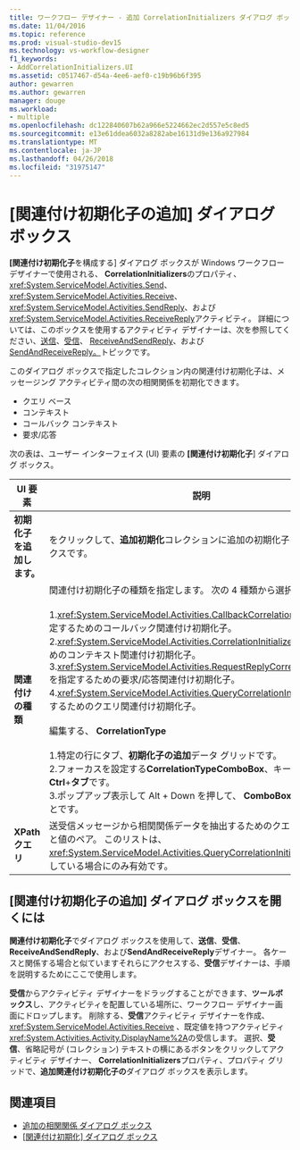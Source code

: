 ```yaml
---
title: ワークフロー デザイナー - 追加 CorrelationInitializers ダイアログ ボックス
ms.date: 11/04/2016
ms.topic: reference
ms.prod: visual-studio-dev15
ms.technology: vs-workflow-designer
f1_keywords:
- AddCorrelationInitializers.UI
ms.assetid: c0517467-d54a-4ee6-aef0-c19b96b6f395
author: gewarren
ms.author: gewarren
manager: douge
ms.workload:
- multiple
ms.openlocfilehash: dc122840607b62a966e5224662ec2d557e5c8ed5
ms.sourcegitcommit: e13e61ddea6032a8282abe16131d9e136a927984
ms.translationtype: MT
ms.contentlocale: ja-JP
ms.lasthandoff: 04/26/2018
ms.locfileid: "31975147"
---
```

# <a name="add-correlationinitializers-dialog-box"></a>[関連付け初期化子の追加] ダイアログ ボックス

**[関連付け初期化子**を構成する] ダイアログ ボックスが Windows ワークフロー デザイナーで使用される、 **CorrelationInitializers**のプロパティ、 <xref:System.ServiceModel.Activities.Send>、 <xref:System.ServiceModel.Activities.Receive>、 <xref:System.ServiceModel.Activities.SendReply>、および<xref:System.ServiceModel.Activities.ReceiveReply>アクティビティ。 詳細については、このボックスを使用するアクティビティ デザイナーは、次を参照してください、[送信](../workflow-designer/send-activity-designer.md)、[受信](../workflow-designer/receive-activity-designer.md)、 [ReceiveAndSendReply](../workflow-designer/receiveandsendreply-template-designer.md)、および[SendAndReceiveReply。](../workflow-designer/sendandreceivereply-template-designer.md)トピックです。

このダイアログ ボックスで指定したコレクション内の関連付け初期化子は、メッセージング アクティビティ間の次の相関関係を初期化できます。

- クエリ ベース
- コンテキスト
- コールバック コンテキスト
- 要求/応答

次の表は、ユーザー インターフェイス (UI) 要素の **[関連付け初期化子**] ダイアログ ボックス。

|UI 要素|説明|
|----------------|-----------------|
|**初期化子を追加します。**|をクリックして、**追加初期化**コレクションに追加の初期化子を追加するボックスです。|
|**関連付けの種類**|関連付け初期化子の種類を指定します。 次の 4 種類から選択できます。<br /><br /> 1.<xref:System.ServiceModel.Activities.CallbackCorrelationInitializer> を指定するためのコールバック関連付け初期化子。<br />2.<xref:System.ServiceModel.Activities.CorrelationInitializer> を指定するためのコンテキスト関連付け初期化子。<br />3.<xref:System.ServiceModel.Activities.RequestReplyCorrelationInitializer> を指定するための要求/応答関連付け初期化子。<br />4.<xref:System.ServiceModel.Activities.QueryCorrelationInitializer> を指定するためのクエリ関連付け初期化子。<br /><br /> 編集する、 **CorrelationType**<br /><br /> 1.特定の行にタブ、**初期化子の追加**データ グリッドです。<br />2.フォーカスを設定する**CorrelationTypeComboBox**、キーを押して**Ctrl**+**タブ**です。<br />3.ポップアップ表示して Alt + Down を押して、 **ComboBox**し編集することです。|
|**XPath クエリ**|送受信メッセージから相関関係データを抽出するためのクエリを含む、キーと値のペア。 このリストは、<xref:System.ServiceModel.Activities.QueryCorrelationInitializer> 型を使用している場合にのみ有効です。|

## <a name="to-launch-the-add-correlation-initializers-dialog-box"></a>[関連付け初期化子の追加] ダイアログ ボックスを開くには

 **関連付け初期化子**でダイアログ ボックスを使用して、**送信**、**受信**、 **ReceiveAndSendReply**、および**SendAndReceiveReply**デザイナー。 各ケースと関係する場合と似ていますそれらにアクセスする、**受信**デザイナーは、手順を説明するためにここで使用します。

 **受信**からアクティビティ デザイナーをドラッグすることができます、**ツールボックス**し、アクティビティを配置している場所に、ワークフロー デザイナー画面にドロップします。 削除する、**受信**アクティビティ デザイナーを作成、 <xref:System.ServiceModel.Activities.Receive> 、既定値を持つアクティビティ<xref:System.Activities.Activity.DisplayName%2A>の受信します。 選択、**受信**、省略記号が (コレクション) テキストの横にあるボタンをクリックしてアクティビティ デザイナー、 **CorrelationInitializers**プロパティ、プロパティ グリッドで、**追加関連付け初期化子の**ダイアログ ボックスを表示します。

## <a name="see-also"></a>関連項目

- [追加の相関関係 ダイアログ ボックス](http://msdn.microsoft.com/en-us/9e41a149-e8ab-41b1-8886-ea06a63041b6)
- [[関連付け初期化] ダイアログ ボックス](../workflow-designer/initialize-correlation-dialog-box.md)